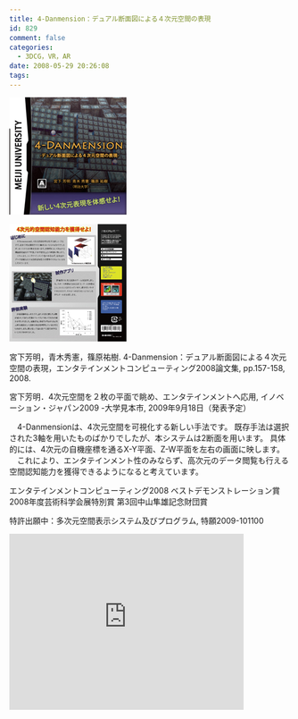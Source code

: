 ```yaml
---
title: 4-Danmension：デュアル断面図による４次元空間の表現
id: 829
comment: false
categories:
  - 3DCG，VR，AR
date: 2008-05-29 20:26:08
tags:
---
```


[![4dposter1](/wp-content/uploads/2015/04/4dposter1.jpg)](/wp-content/uploads/2015/04/4dposter1.jpg)

[![4dposter2](/wp-content/uploads/2015/04/4dposter2.jpg)](/wp-content/uploads/2015/04/4dposter2.jpg)



宮下芳明，青木秀憲，篠原祐樹. 4-Danmension：デュアル断面図による４次元空間の表現，エンタテインメントコンピューティング2008論文集, pp.157-158, 2008.

宮下芳明．4次元空間を２枚の平面で眺め、エンタテインメントへ応用, イノベーション・ジャパン2009 -大学見本市, 2009年9月18日（発表予定）

　4-Danmensionは、4次元空間を可視化する新しい手法です。
既存手法は選択された3軸を用いたものばかりでしたが、本システムは2断面を用います。
具体的には、4次元の自機座標を通るX-Y平面、Z-W平面を左右の画面に映します。
　これにより、エンタテインメント性のみならず、高次元のデータ閲覧も行える空間認知能力を獲得できるようになると考えています。

エンタテインメントコンピューティング2008 ベストデモンストレーション賞
2008年度芸術科学会展特別賞
第3回中山隼雄記念財団賞

特許出願中：多次元空間表示システム及びプログラム, 特願2009-101100


<iframe width="420" height="315" src="https://www.youtube.com/embed/vrweBJT4eB4" frameborder="0" allowfullscreen></iframe>


